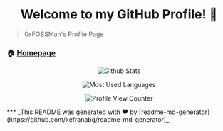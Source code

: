 <h1 align="center">Welcome to my GitHub Profile! 👋</h1>

> 0xFOSSMan's Profile Page

### 🏠 [Homepage](https://fossman.de/)

<div align="center">
 
![Github Stats](https://github-readme-stats.vercel.app/api?username=0xFOSSMan&show_icons=true&theme=blue-green)

  
![Most Used Languages](https://github-readme-stats.vercel.app/api/top-langs/?username=0xFOSSMan&theme=blue-green)

 
![Profile View Counter](https://komarev.com/ghpvc/?username=0xFOSSMan)
</div>
***
_This README was generated with ❤️ by [readme-md-generator](https://github.com/kefranabg/readme-md-generator)_
